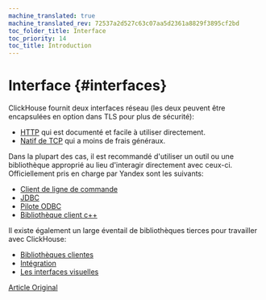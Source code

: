 ```yaml
---
machine_translated: true
machine_translated_rev: 72537a2d527c63c07aa5d2361a8829f3895cf2bd
toc_folder_title: Interface
toc_priority: 14
toc_title: Introduction
---
```


# Interface {#interfaces}

ClickHouse fournit deux interfaces réseau (les deux peuvent être encapsulées en option dans TLS pour plus de sécurité):

-   [HTTP](http.md) qui est documenté et facile à utiliser directement.
-   [Natif de TCP](tcp.md) qui a moins de frais généraux.

Dans la plupart des cas, il est recommandé d'utiliser un outil ou une bibliothèque approprié au lieu d'interagir directement avec ceux-ci. Officiellement pris en charge par Yandex sont les suivants:

-   [Client de ligne de commande](cli.md)
-   [JDBC](jdbc.md)
-   [Pilote ODBC](odbc.md)
-   [Bibliothèque client c++ ](cpp.md)

Il existe également un large éventail de bibliothèques tierces pour travailler avec ClickHouse:

-   [Bibliothèques clientes](third-party/client_libraries.md)
-   [Intégration](third-party/integrations.md)
-   [Les interfaces visuelles](third-party/gui.md)

[Article Original](https://clickhouse.tech/docs/en/interfaces/) <!--hide-->
